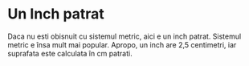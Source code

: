 # Un Inch patrat

Daca nu esti obisnuit cu sistemul metric, aici e un inch patrat. Sistemul metric
e însa mult mai popular. Apropo, un inch are 2,5 centimetri, iar suprafata este
calculata în cm patrati.
